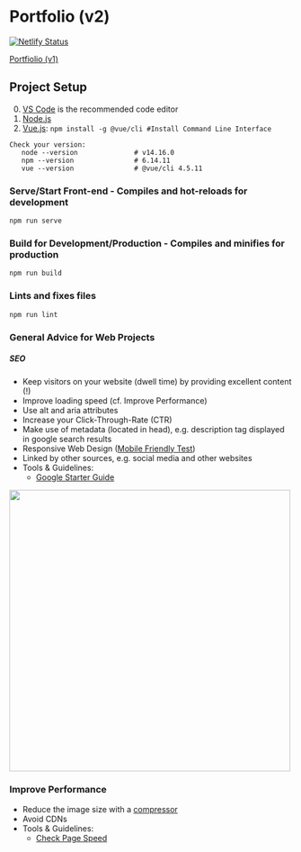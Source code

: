 # Portfolio (v2)

[![Netlify Status](https://api.netlify.com/api/v1/badges/56383890-7eca-4786-9aad-0d4d3cfcc507/deploy-status)](https://app.netlify.com/sites/giesen/deploys)

[Portfiolio (v1)](https://github.com/lgiesen/portfolio-v1)

## Project Setup

0. [VS Code](https://code.visualstudio.com "VS Code") is the recommended code editor
1. [Node.js](https://nodejs.org/en/download/ "Node 14.15.1")
1. [Vue.js](https://v3.vuejs.org/guide/installation.html#cli): `npm install -g @vue/cli #Install Command Line Interface`

```
Check your version:
   node --version              # v14.16.0
   npm --version               # 6.14.11
   vue --version               # @vue/cli 4.5.11
```

### Serve/Start Front-end - Compiles and hot-reloads for development

```
npm run serve
```

### Build for Development/Production - Compiles and minifies for production

```
npm run build
```

### Lints and fixes files

```
npm run lint
```

### General Advice for Web Projects

##### SEO
- Keep visitors on your website (dwell time) by providing excellent content (!)
- Improve loading speed (cf. Improve Performance)
- Use alt and aria attributes
- Increase your Click-Through-Rate (CTR)
- Make use of metadata (located in head), e.g. description tag displayed in google search results
- Responsive Web Design ([Mobile Friendly Test](https://search.google.com/test/mobile-friendly))
- Linked by other sources, e.g. social media and other websites
- Tools & Guidelines: 
  - [Google Starter Guide](https://developers.google.com/search/docs/beginner/seo-starter-guide)
<img src="https://moz.imgix.net/learn/guides/Mozlows-01-outline.svg?auto=format&ch=Width&fit=max&q=50&s=e088165a17e355b8186964266ef71ca5" width="500px">


### Improve Performance
- Reduce the image size with a [compressor](http://jpeg-optimizer.com/)
- Avoid CDNs
- Tools & Guidelines: 
  - [Check Page Speed](https://developers.google.com/speed/pagespeed/insights/)
